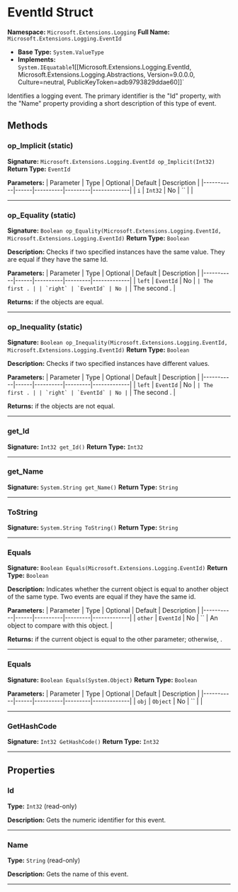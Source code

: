# EventId Struct

**Namespace:** `Microsoft.Extensions.Logging`
**Full Name:** `Microsoft.Extensions.Logging.EventId`
- **Base Type:** `System.ValueType`
- **Implements:** `System.IEquatable`1[[Microsoft.Extensions.Logging.EventId, Microsoft.Extensions.Logging.Abstractions, Version=9.0.0.0, Culture=neutral, PublicKeyToken=adb9793829ddae60]]`

Identifies a logging event. The primary identifier is the "Id" property, with the "Name" property providing a short description of this type of event.

## Methods

### op_Implicit (static)

**Signature:** `Microsoft.Extensions.Logging.EventId op_Implicit(Int32)`
**Return Type:** `EventId`

**Parameters:**
| Parameter | Type | Optional | Default | Description |
|-----------|------|----------|---------|-------------|
| `i` | `Int32` | No | `` |  |

---

### op_Equality (static)

**Signature:** `Boolean op_Equality(Microsoft.Extensions.Logging.EventId, Microsoft.Extensions.Logging.EventId)`
**Return Type:** `Boolean`

**Description:** Checks if two specified  instances have the same value. They are equal if they have the same Id.

**Parameters:**
| Parameter | Type | Optional | Default | Description |
|-----------|------|----------|---------|-------------|
| `left` | `EventId` | No | `` | The first . |
| `right` | `EventId` | No | `` | The second . |

**Returns:** if the objects are equal.

---

### op_Inequality (static)

**Signature:** `Boolean op_Inequality(Microsoft.Extensions.Logging.EventId, Microsoft.Extensions.Logging.EventId)`
**Return Type:** `Boolean`

**Description:** Checks if two specified  instances have different values.

**Parameters:**
| Parameter | Type | Optional | Default | Description |
|-----------|------|----------|---------|-------------|
| `left` | `EventId` | No | `` | The first . |
| `right` | `EventId` | No | `` | The second . |

**Returns:** if the objects are not equal.

---

### get_Id

**Signature:** `Int32 get_Id()`
**Return Type:** `Int32`

---

### get_Name

**Signature:** `System.String get_Name()`
**Return Type:** `String`

---

### ToString

**Signature:** `System.String ToString()`
**Return Type:** `String`

---

### Equals

**Signature:** `Boolean Equals(Microsoft.Extensions.Logging.EventId)`
**Return Type:** `Boolean`

**Description:** Indicates whether the current object is equal to another object of the same type. Two events are equal if they have the same id.

**Parameters:**
| Parameter | Type | Optional | Default | Description |
|-----------|------|----------|---------|-------------|
| `other` | `EventId` | No | `` | An object to compare with this object. |

**Returns:** if the current object is equal to the other parameter; otherwise, .

---

### Equals

**Signature:** `Boolean Equals(System.Object)`
**Return Type:** `Boolean`

**Parameters:**
| Parameter | Type | Optional | Default | Description |
|-----------|------|----------|---------|-------------|
| `obj` | `Object` | No | `` |  |

---

### GetHashCode

**Signature:** `Int32 GetHashCode()`
**Return Type:** `Int32`

---

## Properties

### Id

**Type:** `Int32` (read-only)

**Description:** Gets the numeric identifier for this event.

---

### Name

**Type:** `String` (read-only)

**Description:** Gets the name of this event.

---